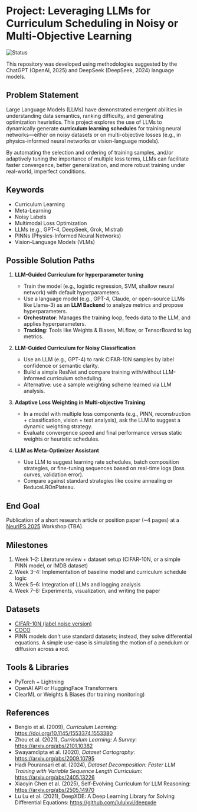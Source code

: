 # Project: Leveraging LLMs for Curriculum Scheduling in Noisy or Multi-Objective Learning
![Status](https://img.shields.io/badge/status-a%20proposal-yellow)

This repository was developed using methodologies suggested by the ChatGPT (OpenAI, 2025) and DeepSeek (DeepSeek, 2024) language models.

## Problem Statement

Large Language Models (LLMs) have demonstrated emergent abilities in understanding data semantics, ranking difficulty, and generating optimization heuristics. This project explores the use of LLMs to dynamically generate **curriculum learning schedules** for training neural networks—either on noisy datasets or on multi-objective losses (e.g., in physics-informed neural networks or vision-language models).

By automating the selection and ordering of training samples, and/or adaptively tuning the importance of multiple loss terms, LLMs can facilitate faster convergence, better generalization, and more robust training under real-world, imperfect conditions.

## Keywords

- Curriculum Learning  
- Meta-Learning  
- Noisy Labels  
- Multimodal Loss Optimization  
- LLMs (e.g., GPT-4, DeepSeek, Grok, Mistral)  
- PINNs (Physics-Informed Neural Networks)  
- Vision-Language Models (VLMs)

## Possible Solution Paths

1. **LLM-Guided Curriculum for hyperparameter tuning**
   - Train the model  (e.g., logistic regression, SVM, shallow neural network) with default hyperparameters.
   - Use a language model (e.g., GPT-4, Claude, or open-source LLMs like Llama-3) as an **LLM Backend** to analyze metrics and propose hyperparameters.
   - **Orchestrator**: Manages the training loop, feeds data to the LLM, and applies hyperparameters.
   - **Tracking**: Tools like Weights & Biases, MLflow, or TensorBoard to log metrics.

2. **LLM-Guided Curriculum for Noisy Classification**  
   - Use an LLM (e.g., GPT-4) to rank CIFAR-10N samples by label confidence or semantic clarity.
   - Build a simple ResNet and compare training with/without LLM-informed curriculum scheduling.
   - Alternative: use a sample weighting scheme learned via LLM analysis.

3. **Adaptive Loss Weighting in Multi-objective Training**  
   - In a model with multiple loss components (e.g., PINN, reconstruction + classification, vision + text analysis), ask the LLM to suggest a dynamic weighting strategy.
   - Evaluate convergence speed and final performance versus static weights or heuristic schedules.

4. **LLM as Meta-Optimizer Assistant**  
   - Use LLM to suggest learning rate schedules, batch composition strategies, or fine-tuning sequences based on real-time logs (loss curves, validation error).
   - Compare against standard strategies like cosine annealing or ReduceLROnPlateau.

## End Goal

Publication of a short research article or position paper (~4 pages) at a [NeurIPS 2025](https://neurips.cc/) Workshop (TBA).

## Milestones

1. Week 1–2: Literature review + dataset setup (CIFAR-10N, or a simple PINN model, or IMDB dataset)
2. Week 3–4: Implementation of baseline model and curriculum schedule logic
3. Week 5–6: Integration of LLMs and logging analysis
4. Week 7–8: Experiments, visualization, and writing the paper

## Datasets

- [CIFAR-10N (label noise version)](https://paperswithcode.com/dataset/cifar-10n)
- [COCO](https://cocodataset.org/#home)
- PINN models don't use standard datasets; instead, they solve differential equations. A simple use-case is simulating the motion of a pendulum or diffusion across a rod.

## Tools & Libraries

- PyTorch + Lightning
- OpenAI API or HuggingFace Transformers
- ClearML or Weights & Biases (for training monitoring)

## References

- Bengio et al. (2009), *Curriculum Learning*: https://doi.org/10.1145/1553374.1553380  
- Zhou et al. (2021), *Curriculum Learning: A Survey*: https://arxiv.org/abs/2101.10382  
- Swayamdipta et al. (2020), *Dataset Cartography*: https://arxiv.org/abs/2009.10795
- Hadi Pouransari et al. (2024), *Dataset Decomposition: Faster LLM Training with Variable Sequence Length Curriculum*: https://arxiv.org/abs/2405.13226
- Xiaoyin Chen et al. (2025), Self-Evolving Curriculum for LLM Reasoning: https://arxiv.org/abs/2505.14970
- Lu Lu et al. (2021), DeepXDE: A Deep Learning Library for Solving Differential Equations: https://github.com/lululxvi/deepxde
 

